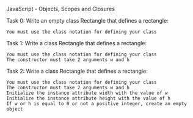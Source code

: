 JavaScript - Objects, Scopes and Closures 

Task 0: Write an empty class Rectangle that defines a rectangle:

    You must use the class notation for defining your class

Task 1: Write a class Rectangle that defines a rectangle:

    You must use the class notation for defining your class
    The constructor must take 2 arguments w and h

Task 2: Write a class Rectangle that defines a rectangle:

    You must use the class notation for defining your class
    The constructor must take 2 arguments w and h
    Initialize the instance attribute width with the value of w
    Initialize the instance attribute height with the value of h
    If w or h is equal to 0 or not a positive integer, create an empty object
